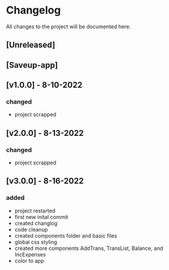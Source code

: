 # Changelog

All changes to the project will be documented here.

## [Unreleased]

## [Saveup-app]

## [v1.0.0] - 8-10-2022

### changed

- project scrapped

## [v2.0.0] - 8-13-2022

### changed

- project scrapped

## [v3.0.0] - 8-16-2022

### added

- project restarted
- first new inital commit
- created changlog
- code cleanup
- created components folder and basic files
- global css styling 
- created more components AddTrans, TransList, Balance, and IncExpenses
- color to app
